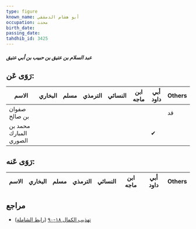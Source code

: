 ```yaml
---
type: figure
known_name: أبو هشام الدمشقي
occupation: محدث
birth_date:
passing_date:
tahdhib_id: 3425
---
```

##### عبد السلام بن عتيق بن حبيب بن أبي عتيق

## رَوَى عَن:
| الاسم                  | البخاري | مسلم | الترمذي | النسائي | ابن ماجه | أبي داود | Others |
| ---------------------- | ------- | ---- | ------- | ------- | -------- | -------- | ------ |
| صفوان بن صالح          |         |      |         |         |          |          | قد     |
| محمد بن المبارك الصوري |         |      |         |         |          | ✔        |        |
## رَوَى عَنه:
| الاسم | البخاري | مسلم | الترمذي | النسائي | ابن ماجه | أبي داود | Others |
| ----- | ------- | ---- | ------- | ------- | -------- | -------- | ------ |
## مراجع
- [تهذيب الكمال ١٨-٩٠](obsidian://open?vault=Tahdhib-al-Kamal&file=Figures/٣٤٢٥-عبد%20السلام%20بن%20عتيق%20بن%20حبيب%20بن%20أبي%20عتيق) ([رابط الشاملة](https://shamela.ws/book/3722/9123))